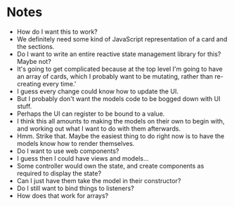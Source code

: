 # Notes

- How do I want this to work?
- We definitely need some kind of JavaScript representation of a card and the sections.
- Do I want to write an entire reactive state management library for this? Maybe not?
- It's going to get complicated because at the top level I'm going to have an array of cards, which I probably want to be mutating, rather than re-creating every time.'
- I guess every change could know how to update the UI.
- But I probably don't want the models code to be bogged down with UI stuff.
- Perhaps the UI can register to be bound to a value.
- I think this all amounts to making the models on their own to begin with, and working out what I want to do with them afterwards.
- Hmm. Strike that. Maybe the easiest thing to do right now is to have the models know how to render themselves.
- Do I want to use web components?
- I guess then I could have views and models...
- Some controller would own the state, and create components as required to display the state?
- Can I just have them take the model in their constructor?
- Do I still want to bind things to listeners?
- How does that work for arrays?